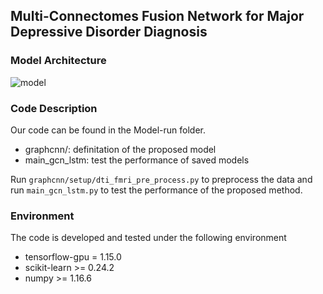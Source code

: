 ##  Multi-Connectomes Fusion Network for Major Depressive Disorder Diagnosis


###  Model Architecture

![model](https://user-images.githubusercontent.com/88756798/221081349-dcbdbaf9-414e-4be3-94f9-3e1ed6f3f33f.png)

###   Code Description

Our code can be found in the Model-run folder.

- graphcnn/: definitation of the proposed model
- main_gcn_lstm: test the performance of saved models


Run `graphcnn/setup/dti_fmri_pre_process.py` to preprocess the data and run `main_gcn_lstm.py` to test the performance of the proposed method.

### Environment
The code is developed and tested under the following environment

- tensorflow-gpu = 1.15.0
- scikit-learn  >= 0.24.2
- numpy	>= 1.16.6
